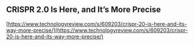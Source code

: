 ## CRISPR 2.0 Is Here, and It’s More Precise
  
  [https://www.technologyreview.com/s/609203/crispr-20-is-here-and-its-way-more-precise/](https://www.technologyreview.com/s/609203/crispr-20-is-here-and-its-way-more-precise/)